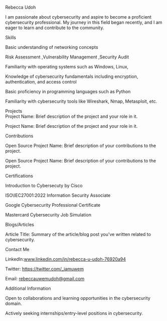 Rebecca  Udoh

I am passionate about cybersecurity and aspire to become a proficient cybersecurity professional. My journey in this field began recently, and I am eager to learn and contribute to the community.

Skills

Basic understanding of networking concepts

Risk Assessment ,Vulnerability Management ,Security Audit

Familiarity with operating systems such as Windows, Linux, 

Knowledge of cybersecurity fundamentals including encryption, authentication, and access control

Basic proficiency in programming languages such as Python

Familiarity with cybersecurity tools like Wireshark, Nmap, Metasploit, etc.

Projects                                                                                                                                                                                                                                                                                                                                                                                                                                                
Project Name: Brief description of the project and your role in it.

Project Name: Brief description of the project and your role in it.

Contributions

Open Source Project Name: Brief description of your contributions to the project.

Open Source Project Name: Brief description of your contributions to the project.

Certifications 

Introduction to Cybersecuty by Cisco

ISO\IEC27001:2022 Information Security Associate

Google Cybersecurity  Professional Certificate 

Mastercard Cybersecurity Job Simulation 

Blogs/Articles

Article Title: Summary of the article/blog post you've written related to cybersecurity.

Contact Me

LinkedIn:www.linkedin.com/in/rebecca-u-udoh-76920a94

Twitter: https://twitter.com/_iamuwem

Email: rebeccauwemudoh@gmail.com

Additional Information

Open to collaborations and learning opportunities in the cybersecurity domain.

Actively seeking internships/entry-level positions in cybersecurity.
